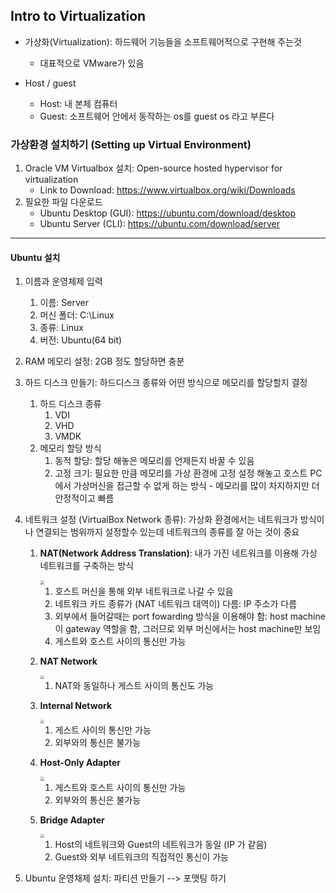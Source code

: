 ## Intro to Virtualization

- 가상화(Virtualization): 하드웨어 기능들을 소프트웨어적으로 구현해 주는것
  - 대표적으로 VMware가 있음

- Host / guest
  - Host: 내 본체 컴퓨터
  - Guest: 소프트웨어 안에서 동작하는 os를 guest os 라고 부른다



### 가상환경 설치하기 (Setting up Virtual Environment)

1. Oracle VM Virtualbox 설치: Open-source hosted hypervisor for virtualization
   - Link to Download: https://www.virtualbox.org/wiki/Downloads
2. 필요한 파일 다운로드
   - Ubuntu Desktop (GUI): https://ubuntu.com/download/desktop
   - Ubuntu Server (CLI): https://ubuntu.com/download/server

-----

#### Ubuntu 설치

1. 이름과 운영체제 입력

   1. 이름: Server
   2. 머신 폴더: C:\Linux
   3. 종류: Linux
   4. 버전: Ubuntu(64 bit)

2. RAM 메모리 설정: 2GB 정도 할당하면 충분

3. 하드 디스크 만들기: 하드디스크 종류와 어떤 방식으로 메모리를 할당할지 결정

   1. 하드 디스크 종류
      1. VDI
      2. VHD
      3. VMDK
   2. 메모리 할당 방식
      1. 동적 할당: 할당 해놓은 메모리를 언제든지 바꿀 수 있음
      2. 고정 크기: 필요한 만큼 메모리를 가상 환경에 고정 설정 해놓고 호스트 PC 에서 가상머신을 접근할 수 없게 하는 방식  - 메모리를 많이 차지하지만 더 안정적이고 빠름

4. 네트워크 설정 (VirtualBox Network 종류): 가상화 환경에서는 네트워크가 방식이나 연결되는 범위까지 설정할수 있는데 네트워크의 종류를 잘 아는 것이 중요

   1. **NAT(Network Address Translation)**: 내가 가진 네트워크를 이용해 가상 네트워크를 구축하는 방식

      <img src="/Users/minji/Downloads/nat.png" style="zoom:40%;" />

      1. 호스트 머신을 통해 외부 네트워크로 나갈 수 있음
      2. 네트워크 카드 종류가 (NAT 네트워크 대역이) 다름: IP 주소가 다름
      3. 외부에서 들어갈때는 port fowarding 방식을 이용해야 함: host machine이 gateway 역할을 함, 그러므로 외부 머신에서는 host machine만 보임
      4. 게스트와 호스트 사이의 통신만 가능
         

   2. **NAT Network**

      <img src="/Users/minji/Downloads/nat network.png" style="zoom: 40%;" />

      1. NAT와 동일하나 게스트 사이의 통신도 가능
         

   3. **Internal Network**

      <img src="/Users/minji/Downloads/internal.png" style="zoom:40%;" />

      1. 게스트 사이의 통신만 가능
      2. 외부와의 통신은 불가능
         

   4. **Host-Only Adapter**

      <img src="/Users/minji/Downloads/host-only.png" style="zoom:40%;" />

      1. 게스트와 호스트 사이의 통신만 가능
      2. 외부와의 통신은 불가능
         

   5. **Bridge Adapter**

      <img src="/Users/minji/Downloads/bridge.png" style="zoom:40%;" />

      1. Host의 네트워크와 Guest의 네트워크가 동일 (IP 가 같음)
      2. Guest와 외부 네트워크의 직접적인 통신이 가능
         

5. Ubuntu 운영채제 설치: 파티션 만들기 --> 포맷팅 하기
